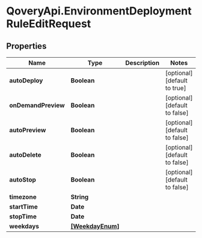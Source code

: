 # QoveryApi.EnvironmentDeploymentRuleEditRequest

## Properties

Name | Type | Description | Notes
------------ | ------------- | ------------- | -------------
**autoDeploy** | **Boolean** |  | [optional] [default to true]
**onDemandPreview** | **Boolean** |  | [optional] [default to false]
**autoPreview** | **Boolean** |  | [optional] [default to false]
**autoDelete** | **Boolean** |  | [optional] [default to false]
**autoStop** | **Boolean** |  | [optional] [default to false]
**timezone** | **String** |  | 
**startTime** | **Date** |  | 
**stopTime** | **Date** |  | 
**weekdays** | [**[WeekdayEnum]**](WeekdayEnum.md) |  | 


